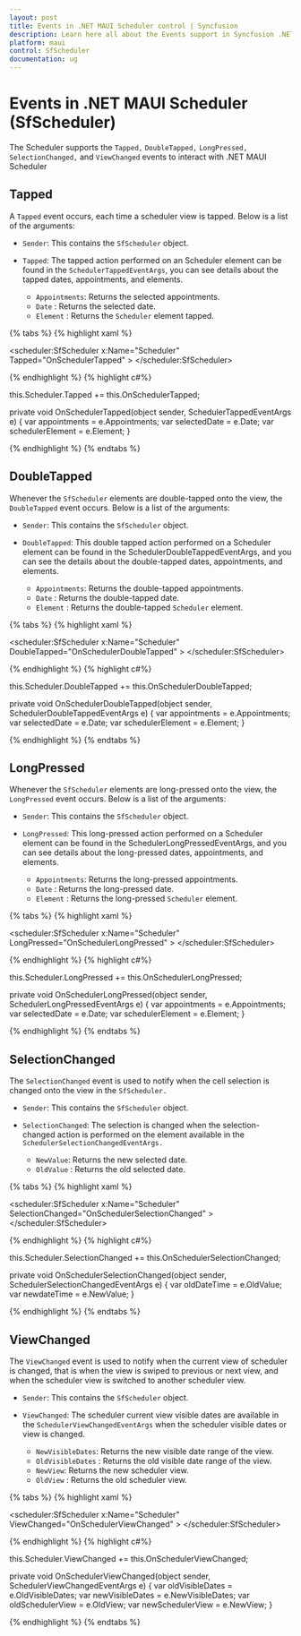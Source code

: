 ```yaml
---
layout: post
title: Events in .NET MAUI Scheduler control | Syncfusion
description: Learn here all about the Events support in Syncfusion .NET MAUI Scheduler (SfScheduler) control and more details.
platform: maui
control: SfScheduler
documentation: ug
---
```


# Events in .NET MAUI Scheduler (SfScheduler)

The Scheduler supports the `Tapped,` `DoubleTapped,` `LongPressed,` `SelectionChanged,` and `ViewChanged` events to interact with .NET MAUI Scheduler 

## Tapped

A `Tapped` event occurs, each time a scheduler view is tapped.
Below is a list of the arguments:

* `Sender`: This contains the `SfScheduler` object.

* `Tapped`: The tapped action performed on an Scheduler element can be found in the `SchedulerTappedEventArgs`, you can see details about the tapped dates, appointments, and elements.

    * `Appointments`: Returns the selected appointments.
    * `Date` : Returns the selected date.
    * `Element` : Returns the `Scheduler` element tapped.

{% tabs %}
{% highlight xaml %}

<scheduler:SfScheduler x:Name="Scheduler" 
                       Tapped="OnSchedulerTapped" >
</scheduler:SfScheduler>

{% endhighlight %}
{% highlight c#%}

this.Scheduler.Tapped += this.OnSchedulerTapped;

private void OnSchedulerTapped(object sender, SchedulerTappedEventArgs e)
{
    var appointments = e.Appointments;
    var selectedDate = e.Date;
    var schedulerElement = e.Element;
}

{% endhighlight %}
{% endtabs %}

## DoubleTapped

Whenever the `SfScheduler` elements are double-tapped onto the view, the `DoubleTapped` event occurs. Below is a list of the arguments:

* `Sender`: This contains the `SfScheduler` object.

* `DoubleTapped`: This double tapped action performed on a Scheduler element can be found in the SchedulerDoubleTappedEventArgs, and you can see the details about the double-tapped dates, appointments, and elements.

    * `Appointments`: Returns the double-tapped appointments.
    * `Date` : Returns the double-tapped date.
    * `Element` : Returns the double-tapped `Scheduler` element.

{% tabs %}
{% highlight xaml %}

<scheduler:SfScheduler x:Name="Scheduler" 
                       DoubleTapped="OnSchedulerDoubleTapped" >
</scheduler:SfScheduler>

{% endhighlight %}
{% highlight c#%}

this.Scheduler.DoubleTapped += this.OnSchedulerDoubleTapped;

private void OnSchedulerDoubleTapped(object sender, SchedulerDoubleTappedEventArgs e)
{
    var appointments = e.Appointments;
    var selectedDate = e.Date;
    var schedulerElement = e.Element;
}

{% endhighlight %}
{% endtabs %}

## LongPressed

Whenever the `SfScheduler` elements are long-pressed onto the view, the `LongPressed` event occurs. Below is a list of the arguments:

* `Sender`: This contains the `SfScheduler` object.

* `LongPressed`: This long-pressed action performed on a Scheduler element can be found in the SchedulerLongPressedEventArgs, and you can see details about the long-pressed dates, appointments, and elements.

    * `Appointments`: Returns the long-pressed appointments.
    * `Date` : Returns the long-pressed date.
    * `Element` : Returns the long-pressed `Scheduler` element.

{% tabs %}
{% highlight xaml %}

<scheduler:SfScheduler x:Name="Scheduler" 
                       LongPressed="OnSchedulerLongPressed" >
</scheduler:SfScheduler>

{% endhighlight %}
{% highlight c#%}

this.Scheduler.LongPressed += this.OnSchedulerLongPressed;

private void OnSchedulerLongPressed(object sender, SchedulerLongPressedEventArgs e)
{
    var appointments = e.Appointments;
    var selectedDate = e.Date;
    var schedulerElement = e.Element;
}

{% endhighlight %}
{% endtabs %}

## SelectionChanged

The `SelectionChanged` event is used to notify when the cell selection is changed onto the view in the `SfScheduler.`

* `Sender`: This contains the `SfScheduler` object.

* `SelectionChanged`: The selection is changed when the selection-changed action is performed on the element available in the `SchedulerSelectionChangedEventArgs.`

    * `NewValue`: Returns the new selected date.
    * `OldValue` : Returns the old selected date.

{% tabs %}
{% highlight xaml %}

<scheduler:SfScheduler x:Name="Scheduler" 
                       SelectionChanged="OnSchedulerSelectionChanged" >
</scheduler:SfScheduler>

{% endhighlight %}
{% highlight c#%}

this.Scheduler.SelectionChanged += this.OnSchedulerSelectionChanged;

private void OnSchedulerSelectionChanged(object sender, SchedulerSelectionChangedEventArgs e)
{
    var oldDateTime = e.OldValue;
    var newdateTime = e.NewValue;
}

{% endhighlight %}
{% endtabs %}

## ViewChanged

The `ViewChanged` event is used to notify when the current view of scheduler is changed, that is when the view is swiped to previous or next view, and when the scheduler view is switched to another scheduler view.

* `Sender`: This contains the `SfScheduler` object.

* `ViewChanged`: The scheduler current view visible dates are available in the `SchedulerViewChangedEventArgs` when the scheduler visible dates or view is changed.

    * `NewVisibleDates`: Returns the new visible date range of the view.
    * `OldVisibleDates` : Returns the old visible date range of the view.
    * `NewView`: Returns the new scheduler view. 
    * `OldView` : Returns the old scheduler view.

{% tabs %}
{% highlight xaml %}

<scheduler:SfScheduler x:Name="Scheduler" 
                       ViewChanged="OnSchedulerViewChanged" >
</scheduler:SfScheduler>

{% endhighlight %}
{% highlight c#%}

this.Scheduler.ViewChanged += this.OnSchedulerViewChanged;

private void OnSchedulerViewChanged(object sender, SchedulerViewChangedEventArgs e)
{
    var oldVisibleDates = e.OldVisibleDates;
    var newVisibleDates = e.NewVisibleDates;
    var oldSchedulerView = e.OldView;
    var newSchedulerView = e.NewView;
}

{% endhighlight %}
{% endtabs %}